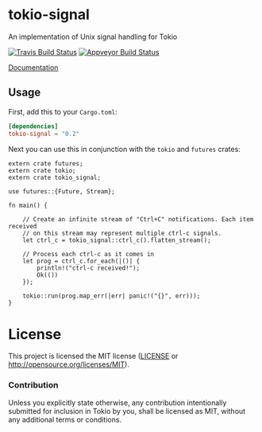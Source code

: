 # tokio-signal

An implementation of Unix signal handling for Tokio

[![Travis Build Status][travis-badge]][travis-url]
[![Appveyor Build Status][appveyor-badge]][appveyor-url]

[travis-badge]: https://travis-ci.org/tokio-rs/tokio.svg?branch=master
[travis-url]: https://travis-ci.org/tokio-rs/tokio
[appveyor-badge]: https://ci.appveyor.com/api/projects/status/s83yxhy9qeb58va7/branch/master?svg=true
[appveyor-url]: https://ci.appveyor.com/project/carllerche/tokio/branch/master

[Documentation](https://docs.rs/tokio-signal)

## Usage

First, add this to your `Cargo.toml`:

```toml
[dependencies]
tokio-signal = "0.2"
```

Next you can use this in conjunction with the `tokio` and `futures` crates:

```rust,no_run
extern crate futures;
extern crate tokio;
extern crate tokio_signal;

use futures::{Future, Stream};

fn main() {

    // Create an infinite stream of "Ctrl+C" notifications. Each item received
    // on this stream may represent multiple ctrl-c signals.
    let ctrl_c = tokio_signal::ctrl_c().flatten_stream();

    // Process each ctrl-c as it comes in
    let prog = ctrl_c.for_each(|()| {
        println!("ctrl-c received!");
        Ok(())
    });

    tokio::run(prog.map_err(|err| panic!("{}", err)));
}
```

# License

This project is licensed the MIT license ([LICENSE](LICENSE) or
http://opensource.org/licenses/MIT).

### Contribution

Unless you explicitly state otherwise, any contribution intentionally submitted
for inclusion in Tokio by you, shall be licensed as MIT, without any additional
terms or conditions.
